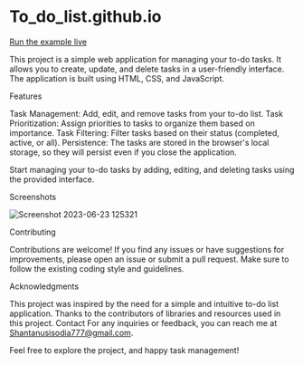 # To_do_list.github.io

[Run the example live](https://shantanu-2127.github.io/To_do_list.github.io/)

This project is a simple web application for managing your to-do tasks. It allows you to create, update, and delete tasks in a user-friendly interface. The application is built using HTML, CSS, and JavaScript.

Features

Task Management: Add, edit, and remove tasks from your to-do list.
Task Prioritization: Assign priorities to tasks to organize them based on importance.
Task Filtering: Filter tasks based on their status (completed, active, or all).
Persistence: The tasks are stored in the browser's local storage, so they will persist even if you close the application.

Start managing your to-do tasks by adding, editing, and deleting tasks using the provided interface.

Screenshots

![Screenshot 2023-06-23 125321](https://github.com/Shantanu-2127/To_do_list.github.io/assets/72463363/d46b43c3-abd1-4384-83e6-5f1c50433d2c)


Contributing

Contributions are welcome! If you find any issues or have suggestions for improvements, please open an issue or submit a pull request. Make sure to follow the existing coding style and guidelines.


Acknowledgments

This project was inspired by the need for a simple and intuitive to-do list application.
Thanks to the contributors of libraries and resources used in this project.
Contact
For any inquiries or feedback, you can reach me at Shantanusisodia777@gmail.com.

Feel free to explore the project, and happy task management!
